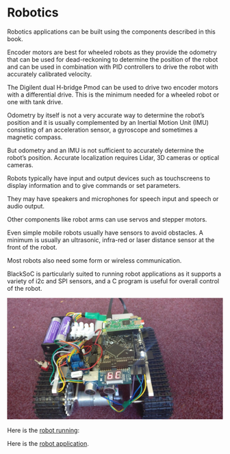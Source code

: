 # Robotics

Robotics applications can be built using the components described in this book.

Encoder motors are best for wheeled robots as they provide the odometry that can be used for dead-reckoning to determine the position of the robot and can be used in combination with PID controllers to drive the robot with accurately calibrated velocity.

The Digilent dual H-bridge Pmod can be used to drive two encoder motors with a differential drive. This is the minimum needed for a wheeled robot or one with tank drive.

Odometry by itself is not a very accurate way to determine the robot’s position and it is usually complemented by an Inertial Motion Unit (IMU) consisting of an acceleration sensor, a gyroscope and sometimes a magnetic compass.

But odometry and an IMU is not sufficient to accurately determine the robot’s position. Accurate localization requires Lidar, 3D cameras or optical cameras.

Robots typically have input and output devices such as touchscreens to display information and to give commands or set parameters.

They may have speakers and microphones for speech input and speech or audio output.

Other components like robot arms can use servos and stepper motors.

Even simple mobile robots usually have sensors to avoid obstacles. A minimum is usually an ultrasonic, infra-red or laser distance sensor at the front of the robot.

Most robots also need some form or wireless communication.

BlackSoC is particularly suited to running robot applications as it supports a variety of i2c and SPI sensors, and a C program is useful for overall control of the robot.

![Robotic Vehicle][img1]

[img1]:									./RoboticVehicle.jpg "Robotic Vehicle"

Here is the [robot running][]:

[robot running]:						https://www.youtube.com/watch?v=vyuKBphg4wc

Here is the [robot application][].

[robot application]:					https://github.com/lawrie/verilog_examples/tree/master/fpga/robot
